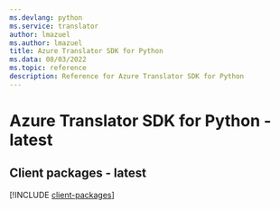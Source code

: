```yaml
---
ms.devlang: python
ms.service: translator
author: lmazuel
ms.author: lmazuel
title: Azure Translator SDK for Python
ms.data: 08/03/2022
ms.topic: reference
description: Reference for Azure Translator SDK for Python
---
```

# Azure Translator SDK for Python - latest

## Client packages - latest
[!INCLUDE [client-packages](translator-client-index.md)]